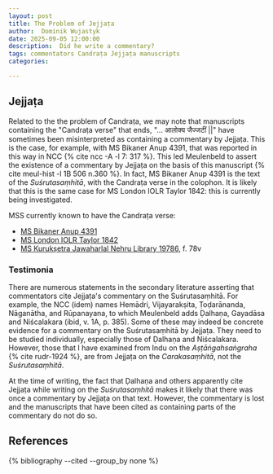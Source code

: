 ```yaml
---
layout: post
title: The Problem of Jejjaṭa
author:  Dominik Wujastyk
date: 2025-09-05 12:00:00
description:  Did he write a commentary?
tags: commentators Candraṭa Jejjaṭa manuscripts
categories: 

---
```


## Jejjaṭa

Related to the the problem of Candraṭa, we may note that manuscripts containing the "Candraṭa verse" that ends, "... आलोक्य जैज्जटीं ||" have sometimes been misinterpreted as containing a commentary by Jejjaṭa.  This is the case, for example, with MS Bikaner Anup 4391, that was reported in this way in NCC {% cite ncc -A -l 7: 317 %}.  This led Meulenbeld to assert the existence of a commentary by Jejjaṭa on the basis of this manuscript {% cite meul-hist -l 1B 506 n.360 %}.  In fact, MS Bikaner Anup 4391 is the text of the *Suśrutasaṃhitā*, with the Candraṭa verse in the colophon.   It is likely that this is the same case for MS London IOLR Taylor 1842: this is currently being investigated. 

MSS currently known to have the Candraṭa verse:

*  [MS Bikaner Anup 4391](https://panditproject.org/entity/108211/manuscript)
*  [MS London IOLR Taylor 1842](https://www.panditproject.org/entity/108178/manuscript)
*  [MS Kurukṣetra Jawaharlal Nehru Library 19786](https://www.panditproject.org/entity/113349/manuscript), f. 78v

### Testimonia 

There are numerous statements in the secondary literature asserting that commentators cite Jejjaṭa's commentary on the Suśrutasaṃhitā.  For example, the NCC (idem) names Hemādri, Vijayarakṣita, Ṭoḍarānanda, Nāganātha, and Rūpanayana, to  which Meulenbeld adds Ḍalhaṇa, Gayadāsa and Niścalakara  (ibid, v. 1A, p. 385).  Some of these may indeed be concrete evidence for a commentary on the Suśrutasaṃhitā by Jejjaṭa.  They need to be studied individually, especially those of Ḍalhaṇa and Niścalakara.  However, those that I have examined from Indu on the *Aṣṭāṅgahsaṅgraha* {% cite rudr-1924 %}, are from Jejjaṭa on the *Carakasaṃhitā*, not the *Suśrutasaṃhitā*.  

At the time of writing, the fact that Ḍalhaṇa and others apparently cite Jejjaṭa while writing on the *Suśrutasaṃhitā* makes it likely that there was once a commentary by Jejjaṭa on that text.  However, the commentary is lost and the manuscripts that have been cited as containing parts of the commentary do not do so.

## References

{% bibliography --cited  --group_by none  %}